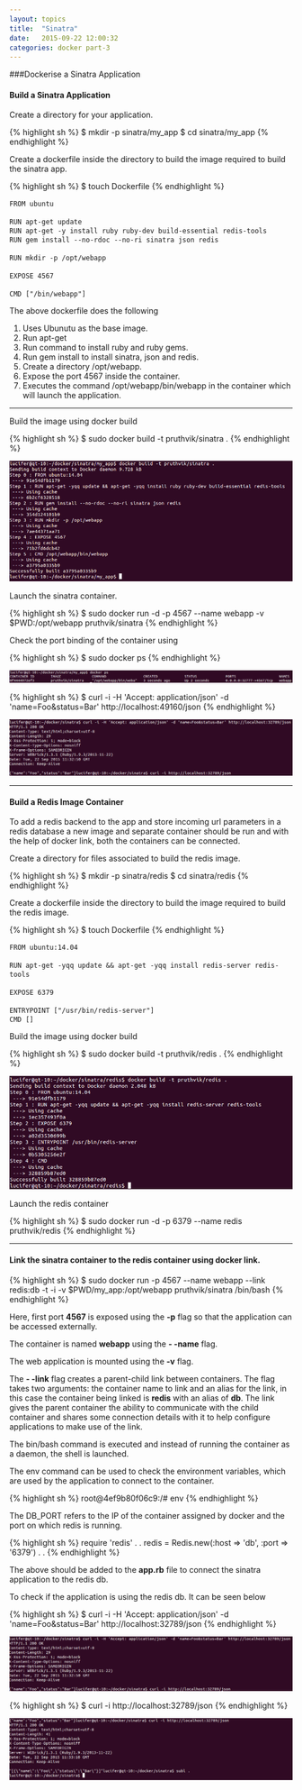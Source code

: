 ```yaml
---
layout: topics
title:  "Sinatra"
date:   2015-09-22 12:00:32
categories: docker part-3
---
```

###Dockerise a Sinatra Application

#### Build a Sinatra Application

Create a directory for your application.

{% highlight sh %}
$ mkdir -p sinatra/my_app
$ cd sinatra/my_app
{% endhighlight %}

Create a dockerfile inside the directory to build the image required to build the sinatra app. 

{% highlight sh %}
$ touch Dockerfile
{% endhighlight %}

	FROM ubuntu
	
	RUN apt-get update
	RUN apt-get -y install ruby ruby-dev build-essential redis-tools
	RUN gem install --no-rdoc --no-ri sinatra json redis
	
	RUN mkdir -p /opt/webapp
	
	EXPOSE 4567
	
	CMD ["/bin/webapp"]

The above dockerfile does the following<br>
1. Uses Ubunutu as the base image.<br>
2. Run apt-get<br>
3. Run command to install ruby and ruby gems.<br>
4. Run gem install to install sinatra, json and redis.<br>
5. Create a directory /opt/webapp.<br>
6. Expose the port 4567 inside the container.<br>
7. Executes the command /opt/webapp/bin/webapp in the container which will launch the application.<br>

<hr>

Build the image using docker build

{% highlight sh %}
$ sudo docker build -t pruthvik/sinatra .
{% endhighlight %}

<img src="/images/ruby-sinatra/docker-sinatra-image-build.png">

Launch the sinatra container.

{% highlight sh %}
$ sudo docker run -d -p 4567 --name webapp -v $PWD:/opt/webapp pruthvik/sinatra
{% endhighlight %}

Check the port binding of the container using

{% highlight sh %}
$ sudo docker ps
{% endhighlight %}

<img src="/images/ruby-sinatra/docker-sinatra-dockerps.png">

{% highlight sh %}
$ curl -i -H 'Accept: application/json' -d 'name=Foo&status=Bar' http://localhost:49160/json
{% endhighlight %}

<img src="/images/ruby-sinatra/sinatra-app-check.png">

<hr>

#### Build a Redis Image Container

To add a redis backend to the app and store incoming url parameters in a redis database a new image and separate container should be run and with the help of docker link, both the containers can be connected.

Create a directory for files associated to build the redis image.

{% highlight sh %}
$ mkdir -p sinatra/redis
$ cd sinatra/redis
{% endhighlight %}

Create a dockerfile inside the directory to build the image required to build the redis image. 

{% highlight sh %}
$ touch Dockerfile
{% endhighlight %}

	FROM ubuntu:14.04

	RUN apt-get -yqq update && apt-get -yqq install redis-server redis-tools

	EXPOSE 6379

	ENTRYPOINT ["/usr/bin/redis-server"]
	CMD []

Build the image using docker build

{% highlight sh %}
$ sudo docker build -t pruthvik/redis .
{% endhighlight %}

<img src="/images/ruby-sinatra/redis-image-build.png">

Launch the redis container

{% highlight sh %}
$ sudo docker run -d -p 6379 --name redis pruthvik/redis
{% endhighlight %}

<hr>

#### 	Link the sinatra container to the redis container using docker link.

{% highlight sh %}
$ sudo docker run -p 4567 --name webapp --link redis:db -t -i -v $PWD/my_app:/opt/webapp pruthvik/sinatra /bin/bash
{% endhighlight %}

Here, first port **4567** is exposed using the **-p** flag so that the application can be accessed externally.

The container is named **webapp** using the **- 	-name** flag.

The web application is mounted using the **-v** flag.

The **- -link** flag creates a parent-child link between containers. The flag takes two arguments: the container name to link and an alias for the link, in this case the container being linked is **redis** with an alias of **db**.
The link gives the parent container the ability to communicate with the child container and shares some connection details with it to help configure applications to make use of the link.

The bin/bash command is executed and instead of running the container as a daemon, the shell is launched.

The env command can be used to check the environment variables, which are used by the application to connect to the container.

{% highlight sh %}
root@4ef9b80f06c9:/# env
{% endhighlight %}

The DB_PORT refers to the IP of the container assigned by docker and the port on which redis is running.

{% highlight sh %}
require 'redis'
	.
	.
redis = Redis.new(:host => 'db', :port => '6379')
	.
	.
{% endhighlight %}

The above should be added to the **app.rb** file to connect the sinatra application to the redis db.

To check if the application is using the redis db. It can be seen below

{% highlight sh %}
$ curl -i -H 'Accept: application/json' -d 'name=Foo&status=Bar' http://localhost:32789/json
{% endhighlight %}

<img src="/images/ruby-sinatra/sinatra-app-test.png">

{% highlight sh %}
$ curl -i http://localhost:32789/json
{% endhighlight %}

<img src="/images/ruby-sinatra/sinatra-redis-check.png">

